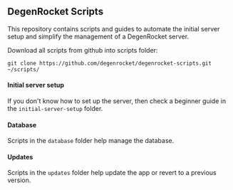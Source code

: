 ## DegenRocket Scripts

This repository contains scripts and guides to automate the initial server setup and simplify the management of a DegenRocket server.

Download all scripts from github into scripts folder:

```shell
git clone https://github.com/degenrocket/degenrocket-scripts.git ~/scripts/
```

#### Initial server setup

If you don't know how to set up the server, then check a beginner guide in the `initial-server-setup` folder.

#### Database

Scripts in the `database` folder help manage the database.

#### Updates

Scripts in the `updates` folder help update the app or revert to a previous version.
